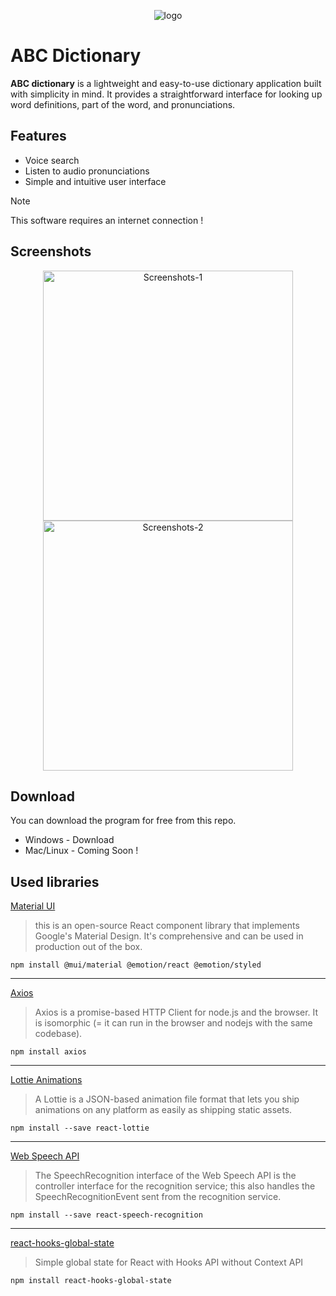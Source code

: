 <p align="center">
<img src="https://github.com/Kawyanethma/ABC_dictionary/assets/92635894/951b0e93-8ba3-4195-b980-ccfcd4c2f61f" alt="logo">
 <p/>

# ABC Dictionary

**ABC dictionary** is a lightweight and easy-to-use dictionary application built with simplicity in mind. It provides a straightforward interface for looking up word definitions, part of the word, and pronunciations.

## Features

- Voice search
- Listen to audio pronunciations
- Simple and intuitive user interface

> [!NOTE]
> This software requires an internet connection !

## Screenshots

<p align="center">
<img src="https://github.com/Kawyanethma/ABC_dictionary/assets/92635894/5dc8f846-7f26-4d50-a1f9-88dd5e6e04b9" alt="Screenshots-1" width="400">
<img src="https://github.com/Kawyanethma/ABC_dictionary/assets/92635894/a4b4ee4b-3c57-4fb1-8157-c5aedf3050a5" alt="Screenshots-2" width="400">
</p>

## Download

You can download the program for free from this repo.

- Windows - Download
- Mac/Linux - Coming Soon !


## Used libraries
[Material UI](https://mui.com/material-ui/getting-started/)
> this is an open-source React component library that implements Google's Material Design. It's comprehensive and can be used in production out of the box.
```
npm install @mui/material @emotion/react @emotion/styled
```
<hr/>

[Axios](https://axios-http.com/docs/intro)
>Axios is a promise-based HTTP Client for node.js and the browser. It is isomorphic (= it can run in the browser and nodejs with the same codebase).
```
npm install axios
```
<hr/>

[Lottie Animations](https://lottiefiles.com/blog/working-with-lottie-animations/how-to-use-lottie-in-react-app/)
>A Lottie is a JSON-based animation file format that lets you ship animations on any platform as easily as shipping static assets.
```
npm install --save react-lottie
```
<hr/>

[Web Speech API](https://developer.mozilla.org/en-US/docs/Web/API/SpeechRecognition)
>The SpeechRecognition interface of the Web Speech API is the controller interface for the recognition service; this also handles the SpeechRecognitionEvent sent from the recognition service.
```
npm install --save react-speech-recognition
```
<hr/>

[react-hooks-global-state](https://github.com/dai-shi/react-hooks-global-state)
>Simple global state for React with Hooks API without Context API
```
npm install react-hooks-global-state
```
